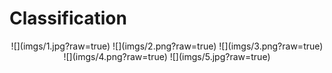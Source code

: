 # Classification

<p align="center">
  ![](imgs/1.jpg?raw=true)
  ![](imgs/2.png?raw=true)
  ![](imgs/3.png?raw=true)
  ![](imgs/4.png?raw=true)
  ![](imgs/5.jpg?raw=true)
</p>
